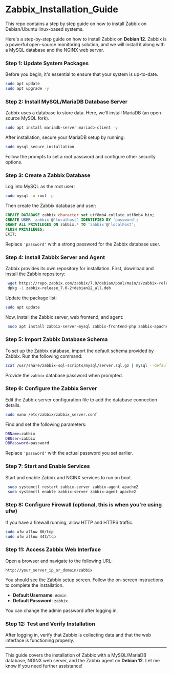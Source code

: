 # Zabbix_Installation_Guide
This repo contains a step by step guide on how to install Zabbix on Debian/Ubuntu linux-based systems.

Here's a step-by-step guide on how to install Zabbix on **Debian 12**. Zabbix is a powerful open-source monitoring solution, and we will install it along with a MySQL database and the NGINX web server.

### **Step 1: Update System Packages**
Before you begin, it's essential to ensure that your system is up-to-date.

```bash
sudo apt update
sudo apt upgrade -y
```

### **Step 2: Install MySQL/MariaDB Database Server**
Zabbix uses a database to store data. Here, we’ll install MariaDB (an open-source MySQL fork).

```bash
sudo apt install mariadb-server mariadb-client -y
```

After installation, secure your MariaDB setup by running:

```bash
sudo mysql_secure_installation
```

Follow the prompts to set a root password and configure other security options.

### **Step 3: Create a Zabbix Database**
Log into MySQL as the root user:

```bash
sudo mysql -u root -p
```

Then create the Zabbix database and user:

```sql
CREATE DATABASE zabbix character set utf8mb4 collate utf8mb4_bin;
CREATE USER 'zabbix'@'localhost' IDENTIFIED BY 'password';
GRANT ALL PRIVILEGES ON zabbix.* TO 'zabbix'@'localhost';
FLUSH PRIVILEGES;
EXIT;
```

Replace `'password'` with a strong password for the Zabbix database user.

### **Step 4: Install Zabbix Server and Agent**
Zabbix provides its own repository for installation. First, download and install the Zabbix repository:

```bash
 wget https://repo.zabbix.com/zabbix/7.0/debian/pool/main/z/zabbix-release/zabbix-release_7.0-2+debian12_all.deb
 dpkg -i zabbix-release_7.0-2+debian12_all.deb

```

Update the package list:

```bash
sudo apt update
```

Now, install the Zabbix server, web frontend, and agent:

```bash
 sudo apt install zabbix-server-mysql zabbix-frontend-php zabbix-apache-conf zabbix-sql-scripts zabbix-agent -y 
```

### **Step 5: Import Zabbix Database Schema**
To set up the Zabbix database, import the default schema provided by Zabbix. Run the following command:

```bash
zcat /usr/share/zabbix-sql-scripts/mysql/server.sql.gz | mysql --default-character-set=utf8mb4 -uzabbix -p zabbix
```

Provide the `zabbix` database password when prompted.

### **Step 6: Configure the Zabbix Server**
Edit the Zabbix server configuration file to add the database connection details.

```bash
sudo nano /etc/zabbix/zabbix_server.conf
```

Find and set the following parameters:

```bash
DBName=zabbix
DBUser=zabbix
DBPassword=password
```

Replace `'password'` with the actual password you set earlier.

### **Step 7: Start and Enable Services**
Start and enable Zabbix and NGINX services to run on boot.

```bash
 sudo systemctl restart zabbix-server zabbix-agent apache2
 sudo systemctl enable zabbix-server zabbix-agent apache2
```

### **Step 8: Configure Firewall** (optional, this is when you're using ufw)
If you have a firewall running, allow HTTP and HTTPS traffic.

```bash
sudo ufw allow 80/tcp
sudo ufw allow 443/tcp
```

### **Step 11: Access Zabbix Web Interface**
Open a browser and navigate to the following URL:

```
http://your_server_ip_or_domain/zabbix
```

You should see the Zabbix setup screen. Follow the on-screen instructions to complete the installation.

- **Default Username**: `Admin`
- **Default Password**: `zabbix`

You can change the admin password after logging in.

### **Step 12: Test and Verify Installation**
After logging in, verify that Zabbix is collecting data and that the web interface is functioning properly.

---

This guide covers the installation of Zabbix with a MySQL/MariaDB database, NGINX web server, and the Zabbix agent on **Debian 12**. Let me know if you need further assistance!
